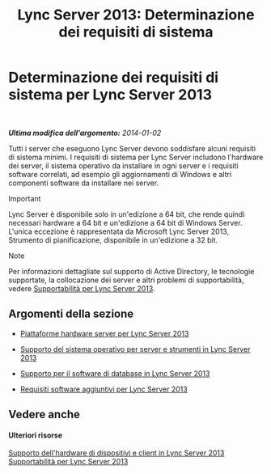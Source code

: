 ﻿---
title: 'Lync Server 2013: Determinazione dei requisiti di sistema'
TOCTitle: Determinazione dei requisiti di sistema
ms:assetid: 620e81e2-42df-4eda-8498-bd56a14aa0e1
ms:mtpsurl: https://technet.microsoft.com/it-it/library/Gg398438(v=OCS.15)
ms:contentKeyID: 49300758
ms.date: 08/24/2015
mtps_version: v=OCS.15
ms.translationtype: HT
---

# Determinazione dei requisiti di sistema per Lync Server 2013

 

_**Ultima modifica dell'argomento:** 2014-01-02_

Tutti i server che eseguono Lync Server devono soddisfare alcuni requisiti di sistema minimi. I requisiti di sistema per Lync Server includono l'hardware dei server, il sistema operativo da installare in ogni server e i requisiti software correlati, ad esempio gli aggiornamenti di Windows e altri componenti software da installare nei server.

> [!important]  
> Lync Server è disponibile solo in un'edizione a 64 bit, che rende quindi necessari hardware a 64 bit e un'edizione a 64 bit di Windows Server. L'unica eccezione è rappresentata da Microsoft Lync Server 2013, Strumento di pianificazione, disponibile in un'edizione a 32 bit.


> [!NOTE]
> Per informazioni dettagliate sul supporto di Active Directory, le tecnologie supportate, la collocazione dei server e altri problemi di supportabilità, vedere <A href="lync-server-2013-supportability.md">Supportabilità per Lync Server 2013</A>.



## Argomenti della sezione

  - [Piattaforme hardware server per Lync Server 2013](lync-server-2013-server-hardware-platforms.md)

  - [Supporto del sistema operativo per server e strumenti in Lync Server 2013](lync-server-2013-server-and-tools-operating-system-support.md)

  - [Supporto per il software di database in Lync Server 2013](lync-server-2013-database-software-support.md)

  - [Requisiti software aggiuntivi per Lync Server 2013](lync-server-2013-additional-software-requirements.md)

## Vedere anche

#### Ulteriori risorse

[Supporto dell'hardware di dispositivi e client in Lync Server 2013](lync-server-2013-client-and-device-hardware-support.md)  
[Supportabilità per Lync Server 2013](lync-server-2013-supportability.md)

